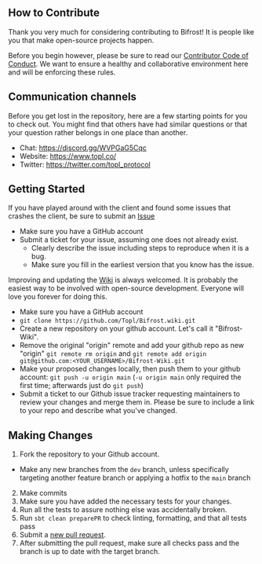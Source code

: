 How to Contribute
-----------------

Thank you very much for considering contributing to Bifrost! It is people like you that make open-source projects happen.

Before you begin however, please be sure to read our [Contributor Code of Conduct](https://github.com/Topl/Bifrost/blob/main/.github/CODE_OF_CONDUCT.md). We want to ensure a healthy and collaborative environment here and will be enforcing these rules.

<a name="communication"></a>
## Communication channels

Before you get lost in the repository, here are a few starting points
for you to check out. You might find that others have had similar
questions or that your question rather belongs in one place than another.

* Chat: https://discord.gg/WVPGaG5Cqc
* Website: https://www.topl.co/
* Twitter: https://twitter.com/topl_protocol

Getting Started
---------------
If you have played around with the client and found some issues that crashes the client, be sure to submit an [Issue](https://github.com/Topl/Bifrost/issues)
* Make sure you have a GitHub account
* Submit a ticket for your issue, assuming one does not already exist.
    * Clearly describe the issue including steps to reproduce when it is a bug.
    * Make sure you fill in the earliest version that you know has the issue.


Improving and updating the [Wiki](https://github.com/Topl/Bifrost/wiki) is always welcomed. It is probably the easiest way to be involved with open-source development. Everyone will love you forever for doing this.

* Make sure you have a GitHub account
* `git clone https://github.com/Topl/Bifrost.wiki.git`
* Create a new repository on your github account. Let's call it "Bifrost-Wiki".
* Remove the original "origin" remote and add your github repo as new "origin" `git remote rm origin` and `git remote add origin git@github.com:<YOUR_USERNAME>/Bifrost-Wiki.git`
* Make your proposed changes locally, then push them to your github account: `git push -u origin main` (`-u origin main` only required the first time; afterwards just do `git push`)
* Submit a ticket to our Github issue tracker requesting maintainers to review your changes and merge them in. Please be sure to include a link to your repo and describe what you've changed.

Making Changes
--------------

1. Fork the repository to your Github account.
  * Make any new branches from the `dev` branch, unless specifically targeting another feature branch or applying a hotfix to the `main` branch

2. Make commits
3. Make sure you have added the necessary tests for your changes.
4. Run all the tests to assure nothing else was accidentally broken.
5. Run `sbt clean preparePR` to check linting, formatting, and that all tests pass
6. Submit a [new pull request](https://github.com/Topl/Bifrost/pulls?q=is%3Apr+is%3Aopen+sort%3Aupdated-desc).
7. After submitting the pull request, make sure all checks pass and the branch is up to date with the target branch.
